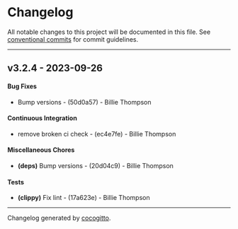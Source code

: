 # Changelog
All notable changes to this project will be documented in this file. See [conventional commits](https://www.conventionalcommits.org/) for commit guidelines.

- - -
## v3.2.4 - 2023-09-26
#### Bug Fixes
- Bump versions - (50d0a57) - Billie Thompson
#### Continuous Integration
- remove broken ci check - (ec4e7fe) - Billie Thompson
#### Miscellaneous Chores
- **(deps)** Bump versions - (20d04c9) - Billie Thompson
#### Tests
- **(clippy)** Fix lint - (17a623e) - Billie Thompson

- - -

Changelog generated by [cocogitto](https://github.com/cocogitto/cocogitto).